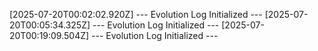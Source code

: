 [2025-07-20T00:02:02.920Z] --- Evolution Log Initialized ---
[2025-07-20T00:05:34.325Z] --- Evolution Log Initialized ---
[2025-07-20T00:19:09.504Z] --- Evolution Log Initialized ---
